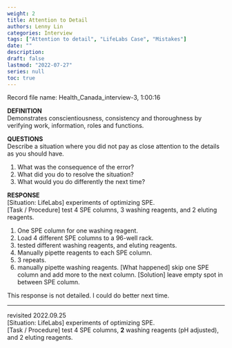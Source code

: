 ```yaml
---
weight: 2
title: Attention to Detail
authors: Lenny Lin
categories: Interview
tags: ["Attention to detail", "LifeLabs Case", "Mistakes"]
date: ""
description: 
draft: false
lastmod: "2022-07-27"
series: null
toc: true
---
```




Record file name: Health_Canada_interview-3, 1:00:16  

**DEFINITION**  
Demonstrates conscientiousness, consistency and thoroughness by verifying work, information, roles and functions.  

**QUESTIONS**  
Describe a situation where you did not pay as close attention to the details as you should have.

1) What was the consequence of the error?  
2) What did you do to resolve the situation?  
3) What would you do differently the next time?  

**RESPONSE**  
[Situation: LifeLabs] experiments of optimizing SPE.  
[Task / Procedure] test 4 SPE columns, 3 washing reagents, and 2 eluting reagents.  
1) One SPE column for one washing reagent.  
2) Load 4 different SPE columns to a 96-well rack.  
3) tested different washing reagents, and eluting reagents.  
4) Manually pipette reagents to each SPE column.  
5) 3 repeats.  
6) manually pipette washing reagents.
[What happened] skip one SPE column and add more to the next column.
[Solution]  leave empty spot in between SPE column.

This response is not detailed.  I could do better next time.  

---

revisited 2022.09.25  
[Situation: LifeLabs] experiments of optimizing SPE.  
[Task / Procedure] test 4 SPE columns, <b>2</b> washing reagents (pH adjusted), and 2 eluting reagents.  
